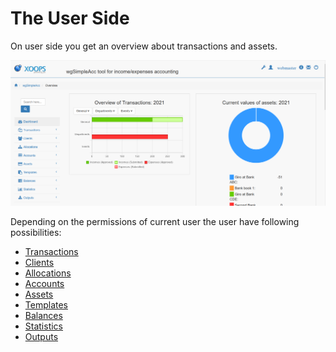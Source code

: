 # The User Side

On user side you get an overview about transactions and assets.

![The User Side](../../.gitbook/assets/en_dashboard.png)

Depending on the permissions of current user the user have following possibilities:

* [Transactions](transactions.md)
* [Clients](clients.md)
* [Allocations](allocations.md)
* [Accounts](accounts.md)
* [Assets](assets.md)
* [Templates](templates.md)
* [Balances](balances.md)
* [Statistics](statistics.md)
* [Outputs](outputs.md)

